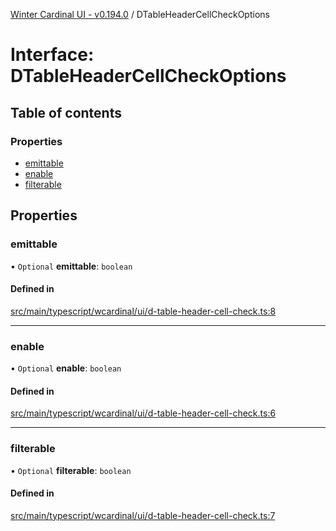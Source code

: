 [Winter Cardinal UI - v0.194.0](../index.md) / DTableHeaderCellCheckOptions

# Interface: DTableHeaderCellCheckOptions

## Table of contents

### Properties

- [emittable](DTableHeaderCellCheckOptions.md#emittable)
- [enable](DTableHeaderCellCheckOptions.md#enable)
- [filterable](DTableHeaderCellCheckOptions.md#filterable)

## Properties

### emittable

• `Optional` **emittable**: `boolean`

#### Defined in

[src/main/typescript/wcardinal/ui/d-table-header-cell-check.ts:8](https://github.com/winter-cardinal/winter-cardinal-ui/blob/v0.194.0/src/main/typescript/wcardinal/ui/d-table-header-cell-check.ts#L8)

___

### enable

• `Optional` **enable**: `boolean`

#### Defined in

[src/main/typescript/wcardinal/ui/d-table-header-cell-check.ts:6](https://github.com/winter-cardinal/winter-cardinal-ui/blob/v0.194.0/src/main/typescript/wcardinal/ui/d-table-header-cell-check.ts#L6)

___

### filterable

• `Optional` **filterable**: `boolean`

#### Defined in

[src/main/typescript/wcardinal/ui/d-table-header-cell-check.ts:7](https://github.com/winter-cardinal/winter-cardinal-ui/blob/v0.194.0/src/main/typescript/wcardinal/ui/d-table-header-cell-check.ts#L7)

